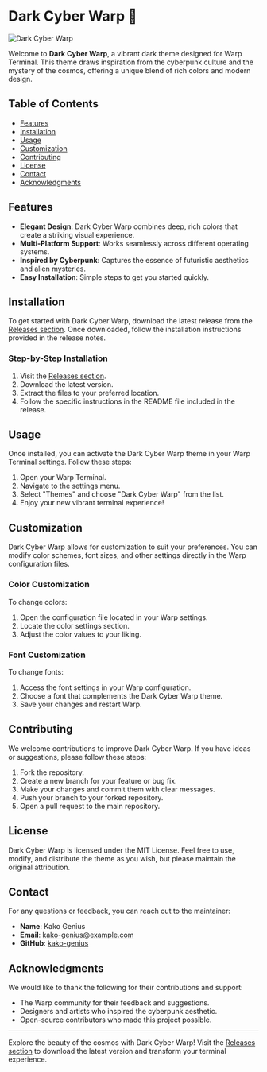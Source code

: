 # Dark Cyber Warp 🌌

![Dark Cyber Warp](https://img.shields.io/badge/Download%20Now-Release-blue?style=for-the-badge&logo=github)

Welcome to **Dark Cyber Warp**, a vibrant dark theme designed for Warp Terminal. This theme draws inspiration from the cyberpunk culture and the mystery of the cosmos, offering a unique blend of rich colors and modern design. 

## Table of Contents

- [Features](#features)
- [Installation](#installation)
- [Usage](#usage)
- [Customization](#customization)
- [Contributing](#contributing)
- [License](#license)
- [Contact](#contact)
- [Acknowledgments](#acknowledgments)

## Features

- **Elegant Design**: Dark Cyber Warp combines deep, rich colors that create a striking visual experience.
- **Multi-Platform Support**: Works seamlessly across different operating systems.
- **Inspired by Cyberpunk**: Captures the essence of futuristic aesthetics and alien mysteries.
- **Easy Installation**: Simple steps to get you started quickly.

## Installation

To get started with Dark Cyber Warp, download the latest release from the [Releases section](https://github.com/kako-genius/Dark-Cyber-Warp/releases). Once downloaded, follow the installation instructions provided in the release notes.

### Step-by-Step Installation

1. Visit the [Releases section](https://github.com/kako-genius/Dark-Cyber-Warp/releases).
2. Download the latest version.
3. Extract the files to your preferred location.
4. Follow the specific instructions in the README file included in the release.

## Usage

Once installed, you can activate the Dark Cyber Warp theme in your Warp Terminal settings. Follow these steps:

1. Open your Warp Terminal.
2. Navigate to the settings menu.
3. Select "Themes" and choose "Dark Cyber Warp" from the list.
4. Enjoy your new vibrant terminal experience!

## Customization

Dark Cyber Warp allows for customization to suit your preferences. You can modify color schemes, font sizes, and other settings directly in the Warp configuration files. 

### Color Customization

To change colors:

1. Open the configuration file located in your Warp settings.
2. Locate the color settings section.
3. Adjust the color values to your liking.

### Font Customization

To change fonts:

1. Access the font settings in your Warp configuration.
2. Choose a font that complements the Dark Cyber Warp theme.
3. Save your changes and restart Warp.

## Contributing

We welcome contributions to improve Dark Cyber Warp. If you have ideas or suggestions, please follow these steps:

1. Fork the repository.
2. Create a new branch for your feature or bug fix.
3. Make your changes and commit them with clear messages.
4. Push your branch to your forked repository.
5. Open a pull request to the main repository.

## License

Dark Cyber Warp is licensed under the MIT License. Feel free to use, modify, and distribute the theme as you wish, but please maintain the original attribution.

## Contact

For any questions or feedback, you can reach out to the maintainer:

- **Name**: Kako Genius
- **Email**: kako-genius@example.com
- **GitHub**: [kako-genius](https://github.com/kako-genius)

## Acknowledgments

We would like to thank the following for their contributions and support:

- The Warp community for their feedback and suggestions.
- Designers and artists who inspired the cyberpunk aesthetic.
- Open-source contributors who made this project possible.

---

Explore the beauty of the cosmos with Dark Cyber Warp! Visit the [Releases section](https://github.com/kako-genius/Dark-Cyber-Warp/releases) to download the latest version and transform your terminal experience.
